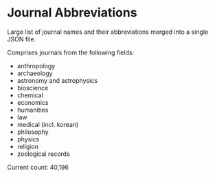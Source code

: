 Journal Abbreviations
===============

Large list of journal names and their abbreviations merged into a single JSON file.

Comprises journals from the following fields:

+ anthropology
+ archaeology
+ astronomy and astrophysics
+ bioscience  
+ chemical  
+ economics  
+ humanities  
+ law  
+ medical (incl. korean)  
+ philosophy  
+ physics  
+ religion  
+ zoological records  

Current count: 40,196
